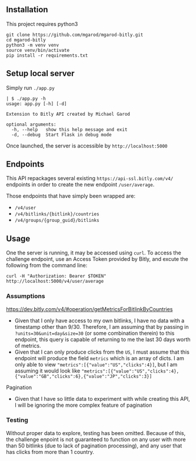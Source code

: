 ## Installation
This project requires python3
```
git clone https://github.com/mgarod/mgarod-bitly.git
cd mgarod-bitly
python3 -m venv venv
source venv/bin/activate
pip install -r requirements.txt
```

## Setup local server
Simply run `./app.py`
```
| $ ./app.py -h
usage: app.py [-h] [-d]

Extension to Bitly API created by Michael Garod

optional arguments:
  -h, --help   show this help message and exit
  -d, --debug  Start Flask in debug mode
```
Once launched, the server is accessible by `http://localhost:5000`

## Endpoints
This API repackages several existing `https://api-ssl.bitly.com/v4/` endpoints in order to create the new endpoint `/user/average`.

Those endpoints that have simply been wrapped are:
- `/v4/user`
- `/v4/bitlinks/{bitlink}/countries`
- `/v4/groups/{group_guid}/bitlinks`

## Usage
One the server is running, it may be accessed using `curl`. To access the challenge endpoint, use an Access Token provided by Bitly, and excute the following from the command line:
```
curl -H "Authorization: Bearer $TOKEN" http://localhost:5000/v4/user/average
```

### Assumptions
https://dev.bitly.com/v4/#operation/getMetricsForBitlinkByCountries
- Given that I only have access to my own bitlinks, I have no data with a timestamp other than 9/30. Therefore, I am assuming that by passing in `?units=30&unit=day&size=30` (or some combination therein) to this endpoint, this query is capable of returning to me the last 30 days worth of metrics.
- Given that I can only produce clicks from the `US`, I must assume that this endpoint will produce the field `metrics` which is an array of dicts. I am only able to view `"metrics":[{"value":"US","clicks":4}]`, but I am assuming it would look like `"metrics":[{"value":"US","clicks":4},{"value":"GB","clicks":6},{"value":"JP","clicks":3}]`

Pagination
- Given that I have so little data to experiment with while creating this API, I will be ignoring the more complex feature of pagination

### Testing
Without proper data to explore, testing has been omitted. Because of this, the challenge enpoint is not guaranteed to function on any user with more than 50 bitlinks (due to lack of pagination processing), and any user that has clicks from more than 1 country.